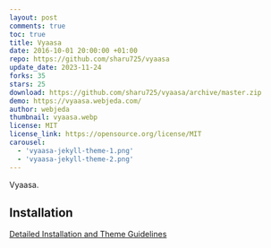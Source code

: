 ```yaml
---
layout: post
comments: true
toc: true
title: Vyaasa
date: 2016-10-01 20:00:00 +01:00
repo: https://github.com/sharu725/vyaasa
update_date: 2023-11-24
forks: 35
stars: 25
download: https://github.com/sharu725/vyaasa/archive/master.zip
demo: https://vyaasa.webjeda.com/
author: webjeda
thumbnail: vyaasa.webp
license: MIT
license_link: https://opensource.org/license/MIT
carousel:
  - 'vyaasa-jekyll-theme-1.png'
  - 'vyaasa-jekyll-theme-2.png'
---
```


Vyaasa.

## Installation

[Detailed Installation and Theme Guidelines](https://vyaasa.webjeda.com/documentation/#installation)
